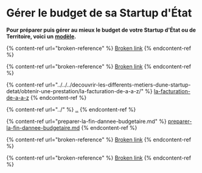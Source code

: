 # Gérer le budget de sa Startup d'État

**Pour préparer puis gérer au mieux le budget de votre Startup d'État ou de Territoire, voici un** [**modèle**](https://docs.google.com/spreadsheets/d/1JSVnmruZq0iufjpxabnYKaHcR1XBygL0MXkYOm7nz3E/edit?usp=sharing)**.**

{% content-ref url="broken-reference" %}
[Broken link](broken-reference)
{% endcontent-ref %}

{% content-ref url="broken-reference" %}
[Broken link](broken-reference)
{% endcontent-ref %}

{% content-ref url="../../../decouvrir-les-differents-metiers-dune-startup-detat/obtenir-une-prestation/la-facturation-de-a-a-z/" %}
[la-facturation-de-a-a-z](../../../decouvrir-les-differents-metiers-dune-startup-detat/obtenir-une-prestation/la-facturation-de-a-a-z/)
{% endcontent-ref %}

{% content-ref url="../" %}
[..](../)
{% endcontent-ref %}

{% content-ref url="preparer-la-fin-dannee-budgetaire.md" %}
[preparer-la-fin-dannee-budgetaire.md](preparer-la-fin-dannee-budgetaire.md)
{% endcontent-ref %}

{% content-ref url="broken-reference" %}
[Broken link](broken-reference)
{% endcontent-ref %}

{% content-ref url="broken-reference" %}
[Broken link](broken-reference)
{% endcontent-ref %}
